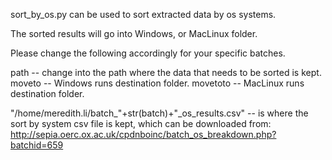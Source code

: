 sort_by_os.py can be used to sort extracted data by os systems.

The sorted results will go into Windows, or MacLinux folder.

Please change the following accordingly for your specific batches.

path -- change into the path where the data that needs to be sorted is kept.
moveto -- Windows runs destination folder.
movetoto -- MacLinux runs destination folder.


"/home/meredith.li/batch_"+str(batch)+"_os_results.csv" -- is where the sort by system csv file is kept, which can be downloaded from:
http://sepia.oerc.ox.ac.uk/cpdnboinc/batch_os_breakdown.php?batchid=659

